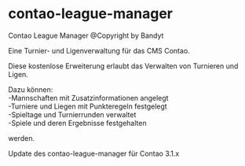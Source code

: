 contao-league-manager
=====================

Contao League Manager @Copyright by Bandyt

Eine Turnier- und Ligenverwaltung für das CMS Contao.

Diese kostenlose Erweiterung erlaubt das Verwalten von Turnieren und Ligen.

Dazu können:<br>
-Mannschaften mit Zusatzinformationen angelegt<br>
-Turniere und Liegen mit Punkteregeln festgelegt<br>
-Spieltage und Turnierrunden verwaltet<br>
-Spiele und deren Ergebnisse festgehalten<br>

werden.

Update des contao-league-manager für Contao 3.1.x
